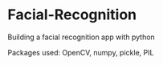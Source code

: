 # Facial-Recognition
Building a facial recognition app with python

Packages used:
OpenCV,
numpy,
pickle,
PIL